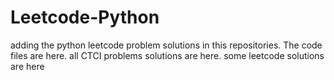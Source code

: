 # Leetcode-Python
adding the python leetcode problem solutions in this repositories. 
The code files are here.
all CTCI problems solutions are here.
some leetcode solutions are here



















































































































































































































































































































































































































































































































































































































































































































































































